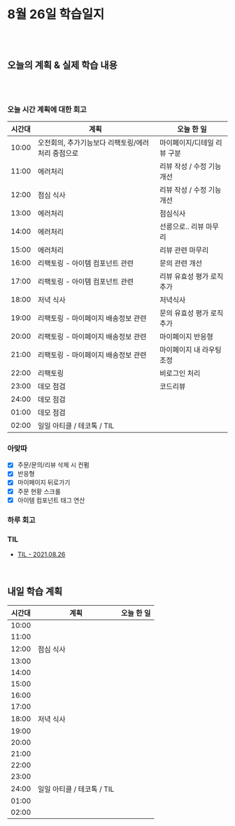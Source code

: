 # 8월 26일 학습일지

<br/>
<br/>

## 오늘의 계획 & 실제 학습 내용

<br/>
<br/>

### 오늘 시간 계획에 대한 회고

| 시간대 | 계획                                              | 오늘 한 일                  |
| ------ | ------------------------------------------------- | --------------------------- |
| 10:00  | 오전회의, 추가기능보다 리팩토링/에러처리 중점으로 | 마이페이지/디테일 리뷰 구분 |
| 11:00  | 에러처리                                          | 리뷰 작성 / 수정 기능 개선  |
| 12:00  | 점심 식사                                         | 리뷰 작성 / 수정 기능 개선  |
| 13:00  | 에러처리                                          | 점심식사                    |
| 14:00  | 에러처리                                          | 선릉으로.. 리뷰 마무리      |
| 15:00  | 에러처리                                          | 리뷰 관련 마무리            |
| 16:00  | 리팩토링 - 아이템 컴포넌트 관련                   | 문의 관련 개선              |
| 17:00  | 리팩토링 - 아이템 컴포넌트 관련                   | 리뷰 유효성 평가 로직 추가  |
| 18:00  | 저녁 식사                                         | 저녁식사                    |
| 19:00  | 리팩토링 - 마이페이지 배송정보 관련               | 문의 유효성 평가 로직 추가  |
| 20:00  | 리팩토링 - 마이페이지 배송정보 관련               | 마이페이지 반응형           |
| 21:00  | 리팩토링 - 마이페이지 배송정보 관련               | 마이페이지 내 라우팅 조정   |
| 22:00  | 리팩토링                                          | 비로그인 처리               |
| 23:00  | 데모 점검                                         | 코드리뷰                    |
| 24:00  | 데모 점검                                         |                             |
| 01:00  | 데모 점검                                         |                             |
| 02:00  | 일일 아티클 / 테코톡 / TIL                        |                             |

### 아맞따

- [x] 주문/문의/리뷰 삭제 시 컨펌
- [x] 반응형
- [x] 마이페이지 뒤로가기
- [x] 주문 현황 스크롤
- [x] 아이템 컴포넌트 태그 연산

### 하루 회고

### TIL

- [TIL - 2021.08.26](https://velog.io/@jjuny546/TIL-2021.08.26)

<br/>

## 내일 학습 계획

| 시간대 | 계획                       | 오늘 한 일 |
| ------ | -------------------------- | ---------- |
| 10:00  |                            |            |
| 11:00  |                            |            |
| 12:00  | 점심 식사                  |            |
| 13:00  |                            |            |
| 14:00  |                            |            |
| 15:00  |                            |            |
| 16:00  |                            |            |
| 17:00  |                            |            |
| 18:00  | 저녁 식사                  |            |
| 19:00  |                            |            |
| 20:00  |                            |            |
| 21:00  |                            |            |
| 22:00  |                            |            |
| 23:00  |                            |            |
| 24:00  | 일일 아티클 / 테코톡 / TIL |            |
| 01:00  |                            |            |
| 02:00  |                            |            |
